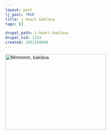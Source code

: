 ```yaml
--- 
layout: post
lj_post: TRUE
title: i heart baklava
tags: []

drupal_path: i-heart-baklava
drupal_nid: 1234
created: 1051189500
---
```

<img src="http://www.persianpastry.com/persianpastry/baklava.gif" width=320 height=240 alt="Mmmmm, baklava" align="bottom">
